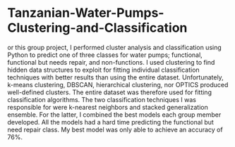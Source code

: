 # Tanzanian-Water-Pumps-Clustering-and-Classification
or this group project, I performed cluster analysis and classification using Python to predict one of three classes for water pumps; functional, functional but needs repair, and non-functions. I used clustering to find hidden data structures to exploit for fitting individual classification techniques with better results than using the entire dataset. Unfortunately, k-means clustering, DBSCAN, hierarchical clustering, nor OPTICS produced well-defined clusters. The entire dataset was therefore used for fitting classification algorithms. The two classification techniques I was responsible for were k-nearest neighbors and stacked generalization ensemble. For the latter, I combined the best models each group member developed. All the models had a hard time predicting the functional but need repair class. My best model was only able to achieve an accuracy of 76%.
